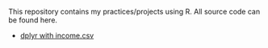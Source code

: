This repository contains my practices/projects using R. All source code can be found here.

* [dplyr with income.csv](https://rpubs.com/sohlijing/dplyr_practice01)
